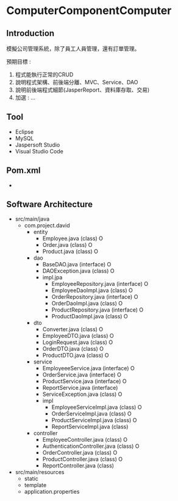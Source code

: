 # ComputerComponentComputer
## Introduction
模擬公司管理系統，除了員工人員管理，還有訂單管理。<br>


預期目標 :<br>
1. 程式能執行正常的CRUD
2. 說明程式架構、前後端分離、MVC、Service、DAO
3. 說明前後端程式細節(JasperReport、資料庫存取、交易)
4. 加選 : ...
## Tool
- Eclipse
- MySQL
- Jaspersoft Studio
- Visual Studio Code
## Pom.xml
- 
## Software Architecture
- src/main/java
  - com.project.david
    - entity
      - Employee.java (class) O
      - Order.java (class) O
      - Product.java (class) O
    - dao
      - BaseDAO.java (interface) O
      - DAOException.java (class) O
      - impl.jpa
        - EmployeeRepository.java (interface) O
        - EmployeeDaoImpl.java (class) O
        - OrderRepository.java (interface) O
        - OrderDaoImpl.java (class) O
        - ProductRepository.java (interface) O
        - ProductDaoImpl.java (class) O
    - dto
      - Converter.java (class) O
      - EmployeeDTO.java (class) O
      - LoginRequest.java (class) O
      - OrderDTO.java (class) O
      - ProductDTO.java (class) O
    - service
      - EmployeeeService.java (interface) O
      - OrderService.java (interface) O
      - ProductService.java (interface) O
      - ReportService.java (interface)
      - ServiceException.java (class) O
      - impl
        - EmployeeServiceImpl.java (class) O
        - OrderServiceImpl.java (class) O
        - ProductServiceImpl.java (class) O
        - ReportServiceImpl.java (class)
    - controller
      - EmployeeController.java (class) O
      - AuthenticationController.java (class) O
      - OrderController.java (class) O
      - ProductController.java (class) O
      - ReportController.java (class)
- src/main/resources
  - static
  - template
  - application.properties
